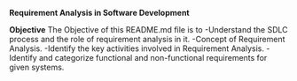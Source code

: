 **Requirement Analysis in Software Development**

**Objective**
The Objective of this README.md file is to 
-Understand the SDLC process and the role of requirement analysis in it.
-Concept of Requirement Analysis.
-Identify the key activities involved in Requirement Analysis.
-Identify and categorize functional and non-functional requirements for given systems.




